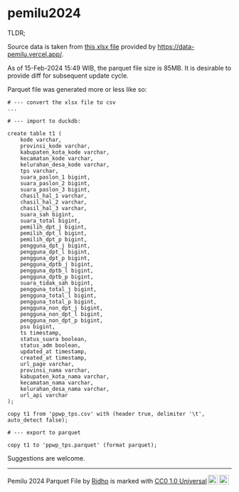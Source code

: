 # pemilu2024

TLDR;

Source data is taken from [this xlsx file](https://drive.google.com/drive/folders/15nquDatlYQIM8rQMTyVwhG-PoUreE7Qr) provided by https://data-pemilu.vercel.app/.

As of 15-Feb-2024 15:49 WIB, the parquet file size is 85MB. It is desirable to provide diff for subsequent update cycle. 

Parquet file was generated more or less like so:

```
# --- convert the xlsx file to csv
...

# --- import to duckdb:

create table t1 (
    kode varchar, 
    provinsi_kode varchar, 
    kabupaten_kota_kode varchar,
    kecamatan_kode varchar,
    kelurahan_desa_kode varchar,
    tps varchar,
    suara_paslon_1 bigint,
    suara_paslon_2 bigint,
    suara_paslon_3 bigint,
    chasil_hal_1 varchar,
    chasil_hal_2 varchar,
    chasil_hal_3 varchar,
    suara_sah bigint,
    suara_total bigint,
    pemilih_dpt_j bigint,
    pemilih_dpt_l bigint,
    pemilih_dpt_p bigint,
    pengguna_dpt_j bigint,
    pengguna_dpt_l bigint,
    pengguna_dpt_p bigint,
    pengguna_dptb_j bigint,
    pengguna_dptb_l bigint,
    pengguna_dptb_p bigint,
    suara_tidak_sah bigint,
    pengguna_total_j bigint,
    pengguna_total_l bigint,
    pengguna_total_p bigint,
    pengguna_non_dpt_j bigint,
    pengguna_non_dpt_l bigint,
    pengguna_non_dpt_p bigint,
    psu bigint,
    ts timestamp,
    status_suara boolean,
    status_adm boolean,
    updated_at timestamp,
    created_at timestamp,
    url_page varchar,
    provinsi_nama varchar,
    kabupaten_kota_nama varchar,
    kecamatan_nama varchar,
    kelurahan_desa_nama varchar,
    url_api varchar
);

copy t1 from 'ppwp_tps.csv' with (header true, delimiter '\t', auto_detect false);

# --- export to parquet

copy t1 to 'ppwp_tps.parquet' (format parquet);
```

Suggestions are welcome.


---

<p xmlns:cc="http://creativecommons.org/ns#" xmlns:dct="http://purl.org/dc/terms/"><span property="dct:title">Pemilu 2024 Parquet File</span> by <a rel="cc:attributionURL dct:creator" property="cc:attributionName" href="https://github.com/reedho">Ridho</a> is marked with <a href="http://creativecommons.org/publicdomain/zero/1.0?ref=chooser-v1" target="_blank" rel="license noopener noreferrer" style="display:inline-block;">CC0 1.0 Universal<img style="height:22px!important;margin-left:3px;vertical-align:text-bottom;" src="https://mirrors.creativecommons.org/presskit/icons/cc.svg?ref=chooser-v1"><img style="height:22px!important;margin-left:3px;vertical-align:text-bottom;" src="https://mirrors.creativecommons.org/presskit/icons/zero.svg?ref=chooser-v1"></a></p>

